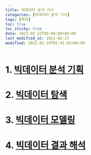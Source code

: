 ```yaml
---
title: 빅데이터 분석 기사
categories: [빅데이터 분석 기사]
tags: [목차]
toc: true
toc_sticky: true
date: 2021-02-22T00:00:00+09:00
last_modified_at: 2021-02-23
modified: 2021-02-24T02:41:02+09:00
---
```


# 1. [빅데이터 분석 기획]()
# 2. [빅데이터 탐색]()
# 3. [빅데이터 모델링]()
# 4. [빅데이터 결과 해석]()

